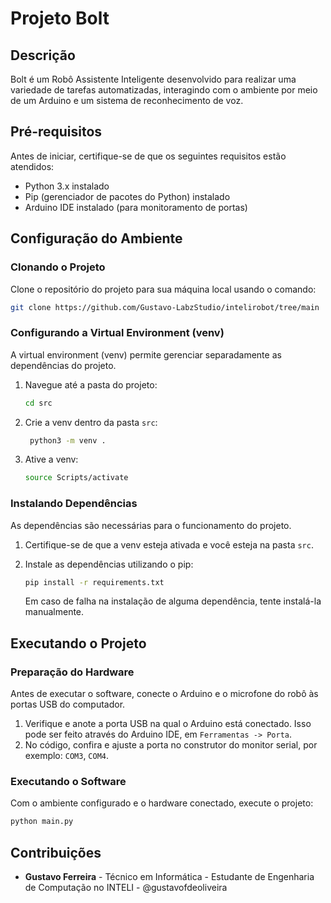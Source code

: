 # Projeto Bolt

## Descrição

Bolt é um Robô Assistente Inteligente desenvolvido para realizar uma variedade de tarefas automatizadas, interagindo com o ambiente por meio de um Arduino e um sistema de reconhecimento de voz.

## Pré-requisitos

Antes de iniciar, certifique-se de que os seguintes requisitos estão atendidos:

- Python 3.x instalado
- Pip (gerenciador de pacotes do Python) instalado
- Arduino IDE instalado (para monitoramento de portas)

## Configuração do Ambiente

### Clonando o Projeto

Clone o repositório do projeto para sua máquina local usando o comando:

```bash
git clone https://github.com/Gustavo-LabzStudio/intelirobot/tree/main
```

### Configurando a Virtual Environment (venv)

A virtual environment (venv) permite gerenciar separadamente as dependências do projeto.

1. Navegue até a pasta do projeto:
   ```bash
   cd src
   ```
2. Crie a venv dentro da pasta `src`:
   ```bash
    python3 -m venv .
   ```
3. Ative a venv:
   ```bash
   source Scripts/activate
   ```

### Instalando Dependências

As dependências são necessárias para o funcionamento do projeto.

1. Certifique-se de que a venv esteja ativada e você esteja na pasta `src`.
2. Instale as dependências utilizando o pip:
   ```bash
   pip install -r requirements.txt
   ```

   Em caso de falha na instalação de alguma dependência, tente instalá-la manualmente.

## Executando o Projeto

### Preparação do Hardware

Antes de executar o software, conecte o Arduino e o microfone do robô às portas USB do computador.

1. Verifique e anote a porta USB na qual o Arduino está conectado. Isso pode ser feito através do Arduino IDE, em `Ferramentas -> Porta`.
2. No código, confira e ajuste a porta no construtor do monitor serial, por exemplo: `COM3`, `COM4`.

### Executando o Software

Com o ambiente configurado e o hardware conectado, execute o projeto:

```bash
python main.py
```

## Contribuições

- **Gustavo Ferreira** - Técnico em Informática - Estudante de Engenharia de Computação no INTELI - @gustavofdeoliveira
